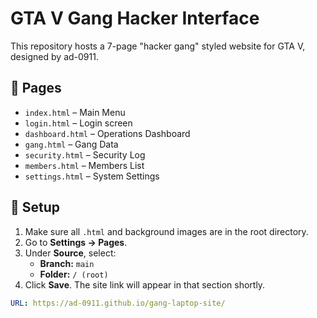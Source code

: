 # GTA V Gang Hacker Interface

This repository hosts a 7-page "hacker gang" styled website for GTA V, designed by ad-0911.

## 📂 Pages

- `index.html` – Main Menu
- `login.html` – Login screen
- `dashboard.html` – Operations Dashboard
- `gang.html` – Gang Data
- `security.html` – Security Log
- `members.html` – Members List
- `settings.html` – System Settings

## 🚀 Setup

1. Make sure all `.html` and background images are in the root directory.
2. Go to **Settings → Pages**.
3. Under **Source**, select:
   - **Branch:** `main`
   - **Folder:** `/ (root)`
4. Click **Save**. The site link will appear in that section shortly.

```yaml
URL: https://ad-0911.github.io/gang-laptop-site/
